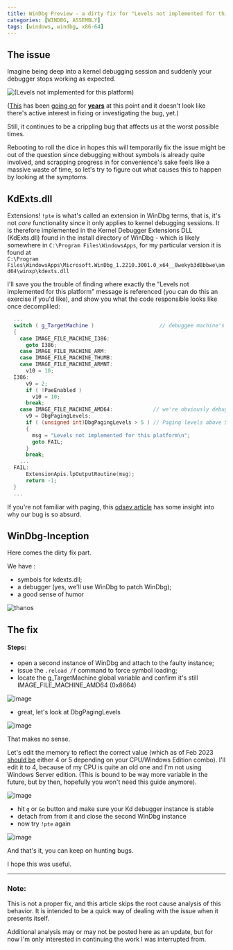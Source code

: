 ```yaml
---
title: WinDbg Preview - a dirty fix for "Levels not implemented for this platform"
categories: [WINDBG, ASSEMBLY]
tags: [windows, windbg, x86-64]
---
```


## **The issue**

Imagine being deep into a kernel debugging session and suddenly your debugger stops working as expected. 

![(Levels not implemented for this platform)](https://user-images.githubusercontent.com/20095224/219982466-9d03c9f1-4218-4b15-883b-43d70a3ff7a8.png)

([This](https://learn.microsoft.com/en-us/answers/questions/1010386/windbg-pte-command-levels-not-implemented-for-this) has been
[going on](https://github.com/MicrosoftDocs/windows-driver-docs/issues/3058) for
[**years**](https://github.com/MicrosoftDocs/windows-driver-docs/issues/2587) at this point and it doesn't look like there's active interest in fixing or investigating the bug, yet.)

Still, it continues to be a crippling bug that affects us at the worst possible times.

Rebooting to roll the dice in hopes this will temporarily fix the issue might be out of the question since debugging without symbols is already quite involved, and scrapping progress in for convenience's sake feels like a massive waste of time, so let's try to figure out what causes this to happen by looking at the symptoms.

## **KdExts.dll**

Extensions! `!pte` is what's called an extension in WinDbg terms, that is, it's not *core* functionality since it only applies to kernel debugging sessions.
It is therefore implemented in the Kernel Debugger Extensions DLL (KdExts.dll) found in the install directory of WinDbg - which is likely somewhere in `C:\Program Files\WindowsApps`, for my particular version it is found at  
`C:\Program Files\WindowsApps\Microsoft.WinDbg_1.2210.3001.0_x64__8wekyb3d8bbwe\amd64\winxp\kdexts.dll`

I'll save you the trouble of finding where exactly the "Levels not implemented for this platform" message is referenced (you can do this an exercise if you'd like), and show you what the code responsible looks like once decompliled:

```cpp
  ...
  switch ( g_TargetMachine )                     // debuggee machine's arch
  {
    case IMAGE_FILE_MACHINE_I386:
      goto I386;
    case IMAGE_FILE_MACHINE_ARM:
    case IMAGE_FILE_MACHINE_THUMB:
    case IMAGE_FILE_MACHINE_ARMNT:
      v10 = 10;
  I386:
      v9 = 2;
      if ( !PaeEnabled )
        v10 = 10;
      break;
    case IMAGE_FILE_MACHINE_AMD64:             // we're obviously debugging an x64 machine
      v9 = DbgPagingLevels;
      if ( (unsigned int)DbgPagingLevels > 5 ) // Paging levels above 5 aren't implemented yet
      {
        msg = "Levels not implemented for this platform\n";
        goto FAIL;
      }
      break;
    ...
  FAIL:
      ExtensionApis.lpOutputRoutine(msg);
      return -1;
  }
  ...
 ```

 If you're not familiar with paging, this [odsev article](https://wiki.osdev.org/Paging) has some insight into why our bug is so absurd.

## **WinDbg-Inception**

 Here comes the dirty fix part.

 We have :
 - symbols for kdexts.dll;
 - a debugger (yes, we'll use WinDbg to patch WinDbg);
 - a good sense of humor

![thanos](https://user-images.githubusercontent.com/20095224/219986156-6be94a4d-ee18-4122-928c-1311d1ded8b6.jpg)
 
## **The fix**

#### **Steps:**

- open a second instance of WinDbg and attach to the faulty instance;
- issue the `.reload /f` command to force symbol loading;
- locate the g_TargetMachine global variable and confirm it's still IMAGE_FILE_MACHINE_AMD64 (0x8664) 


![image](https://user-images.githubusercontent.com/20095224/219986361-74ff7230-a066-447b-89e9-fd0622fa085f.png)

- great, let's look at DbgPagingLevels

![image](https://user-images.githubusercontent.com/20095224/219986536-c0026428-22e5-4be0-9203-2f9c804dca8f.png)

That makes no sense. 

Let's edit the memory to reflect the correct value (which as of Feb 2023 [should be](https://en.wikipedia.org/wiki/Intel_5-level_paging) either 4 or 5 depending on your CPU/Windows Edition combo).
I'll edit it to 4, because of my CPU is quite an old one and I'm not using Windows Server edition. (This is bound to be way more variable in the future, but by then, hopefully you won't need this guide anymore).

![image](https://user-images.githubusercontent.com/20095224/219987026-cd2776ae-ad73-43f4-aaa7-f94a2a08f1d8.png)

- hit `g` or `Go` button and make sure your Kd debugger instance is stable
- detach from from it and close the second WinDbg instance
- now try `!pte` again

![image](https://user-images.githubusercontent.com/20095224/219987236-2d9593e0-bf81-4c6b-a58e-516b16ebf127.png)


And that's it, you can keep on hunting bugs.

I hope this was useful.

---

### **Note:**

This is not a proper fix, and this article skips the root cause analysis of this behavior.
It is intended to be a quick way of dealing with the issue when it presents itself.

Additional analysis may or may not be posted here as an update, but for now I'm only interested in continuing the work I was interrupted from.